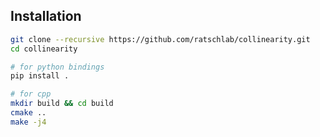 
## Installation

```bash
git clone --recursive https://github.com/ratschlab/collinearity.git
cd collinearity

# for python bindings
pip install .

# for cpp
mkdir build && cd build
cmake ..
make -j4
```

